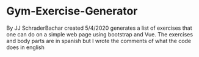 # Gym-Exercise-Generator
By JJ SchraderBachar created 5/4/2020
 generates a list of exercises that one can do on a simple web page using bootstrap and Vue. The exercises and body parts are in spanish but I wrote the comments of what the code does in english

